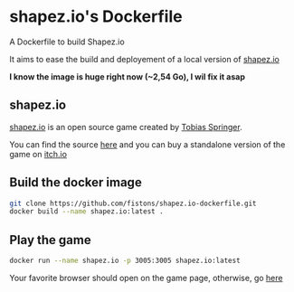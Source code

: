 # shapez.io's Dockerfile
A Dockerfile to build Shapez.io

It aims to ease the build and deployement of a local version of [shapez.io](https://shapez.io)

__I know the image is huge right now (~2,54 Go), I wil fix it asap__

## shapez.io

[shapez.io](https://shapez.io) is an open source game created by 
[Tobias Springer](https://tobspr.com/).

You can find the source [here](https://github.com/tobspr/shapez.io) and you can
buy a standalone version of the game on [itch.io](https://tobspr.itch.io/shapezio)

## Build the docker image

```bash
git clone https://github.com/fistons/shapez.io-dockerfile.git
docker build --name shapez.io:latest .
```

## Play the game
```bash
docker run --name shapez.io -p 3005:3005 shapez.io:latest
```

Your favorite browser should open on the game page, otherwise, 
go [here](http://localhost:3005)